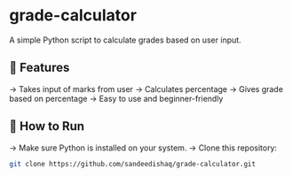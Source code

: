 # grade-calculator
A simple Python script to calculate grades based on user input.
## 📌 Features
-> Takes input of marks from user
-> Calculates percentage
-> Gives grade based on percentage
-> Easy to use and beginner-friendly

## 🚀 How to Run
-> Make sure Python is installed on your system.
-> Clone this repository:
   ```bash
   git clone https://github.com/sandeedishaq/grade-calculator.git
